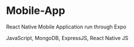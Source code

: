 # Mobile-App

React Native Mobile Application run through Expo

JavaScript, MongoDB, ExpressJS, React Native JS
